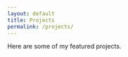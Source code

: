 ```yaml
---
layout: default
title: Projects
permalink: /projects/
---
```


Here are some of my featured projects.
